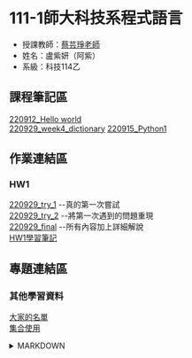 # 111-1師大科技系程式語言
 - 授課教師：[蔡芸琤老師](https://github.com/pecu)
 - 姓名：盧紫妍（阿紫）<br>
 - 系級：科技114乙<br>
 


## 課程筆記區
[220912_Hello world](https://github.com/41071213H/PL/blob/main/20220912%20Hello%20world.ipynb)<br>
[220929_week4_dictionary](https://github.com/41071213H/PL/blob/main/220929_python03_dictionary.ipynb)
[220915_Python1](https://github.com/41071213H/PL/blob/main/220915_Python01.ipynb)
## 作業連結區
### HW1
>>
[220929_try_1](https://github.com/41071213H/PL/blob/main/220928_HW1_try1.ipynb)
--真的第一次嘗試<br>
[220929_try_2](https://github.com/41071213H/PL/blob/main/220929_HW1_try2.ipynb)
--將第一次遇到的問題重現<br>
[220929_final](https://github.com/41071213H/PL/blob/main/220929_HW1_final.ipynb)
--所有內容加上詳細解說<br>
[HW1學習筆記](https://github.com/41071213H/PL/blob/main/HW1%E6%B3%A8%E6%84%8F%E4%BA%8B%E9%A0%85)<br>
## 專題連結區



### 其他學習資料
[大家的名單](https://docs.google.com/spreadsheets/d/1hRIOovstwJst0SXgM_bogjYsrHLVZv4uVOkmYrgbql0/edit#gid=948403574)<br>
[集合使用](https://ithelp.ithome.com.tw/articles/10186540)<br>

<details><summary>MARKDOWN</summary>

 
| ##課程筆記區 | ##作業連結區 | ##專題連結區 |
|---------|---------|----------|
|*week1-[220912_Hello world](http://localhost:8888/notebooks/Documents/GitHub/PL/Untitled.ipynb?kernel_name=python3)<br>*week4-[220929_dictionary](http://localhost:8888/notebooks/Desktop/111-1/%E5%9B%9B%EF%BC%882-4%EF%BC%89%E7%A8%8B%E5%BC%8F%E8%AA%9E%E8%A8%80/GitHub/PL/220929_python03_dictionary.ipynb)|*week2-[220915_Python1](http://localhost:8888/notebooks/Desktop/111-1/%E5%9B%9B%EF%BC%882-4%EF%BC%89%E7%A8%8B%E5%BC%8F%E8%AA%9E%E8%A8%80/GitHub/PL/220915_Python01.ipynb)| td       |

- [x] 完成
- [ ] 複習
- [ ] 進度
- [ ] 再複習

```mermaid
graph TD;
    A-->B;
    A-->C;
    B-->D;
    C-->D;
```
[About Mermaid](https://mermaid-js.github.io/mermaid/#/)<br>
[Others about diagram](https://gist.github.com/blackcater/1701e845a963216541591106c1bb9d3b)

</details>
